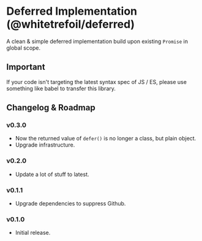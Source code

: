 Deferred Implementation (@whitetrefoil/deferred)
==================================================

A clean & simple deferred implementation build upon existing `Promise` in global scope.

Important
---------

If your code isn't targeting the latest syntax spec of JS / ES,
please use something like babel to transfer this library.

Changelog & Roadmap
-------------------

### v0.3.0

* Now the returned value of `defer()` is no longer a class, but plain object.
* Upgrade infrastructure.

### v0.2.0

* Update a lot of stuff to latest.

### v0.1.1

* Upgrade dependencies to suppress Github.

### v0.1.0

* Initial release.
